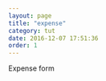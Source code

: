 ```yaml
---
layout: page
title: "expense"
category: tut
date: 2016-12-07 17:51:36
order: 1
---
```


Expense form
